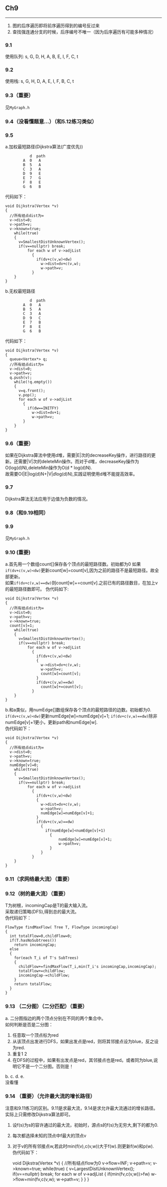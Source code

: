 ## Ch9 
------------------------------------
1. 图的后序遍历即将前序遍历得到的编号反过来
2. 查找强连通分支的时候，后序编号不唯一（因为后序遍历有可能多种情况）   

### 9.1  
使用队列: s, G, D, H, A, B, E, I, F, C, t  
### 9.2  
使用栈: s, G, H, D, A, E, I, F, B, C, t  

### 9.3（重要） 
见```MyGraph.h```

### 9.4（没看懂题意...）（和5.12练习类似）


### 9.5
a.加权最短路径(Dijkstra算法(广度优先))  

			   d  path  
			A  0   A
			B  5   A
			C  3   A
			D  9   E  
			E  7   G
			F  8   E  
			G  6   B   
代码如下：

	void Dijkstra(Vertex *v)
	{
	  //所有结点dist为∞
	  v->dist=0;
	  v->path=v;
	  v->known=true;
		while(true)
		{
		  v=SmallestDistUnknownVertex();
		  if(v==nullptr) break;
			  for each w of v->adjList
			    {
			      if(dv+c(v,w)<dw)
			        w->dist=dv+c(v,w);
			        w->path=v;
			    }
		}
	}   

b.无权最短路径  

			   d  path  
			A  0   A
			B  5   A
			C  3   A
			D  9   C  
			E  7   B
			F  8   E  
			G  6   B   
代码如下：

	void Dijkstra(Vertex *v)
	{
      queue<Vertex*> q;
	  //所有结点dist为∞
	  v->dist=0;
	  v->path=v;
	  q.push(v);
		while(!q.empty())
		{
		  v=q.front();
          v.pop();
		  for each w of v->adjList
		    {
		      if(dw==INITFY)
		        w->dist=dv+1;
		        w->path=v;
		    }
		}
	}   


### 9.6（重要）
如果在Dijkstra算法中使用d堆，需要|E|次的decreaseKey操作，进行路径的更新。还需要|V|次的deleteMin操作。而对于d堆，decreaseKey操作为O(log(d)N),deleteMin操作为O(d * log(d)N).  
故需要O(|E|log(d)N+|V|*d*log(d)N),实践证明使用d堆不能提高效率。   

### 9.7 
Dijkstra算法无法应用于边值为负数的情况。   

### 9.8（和9.19相同）

### 9.9
见```MyGraph.h```   

### 9.10 (重要)  
a.首先用一个数组count[]保存各个顶点的最短路径数。初始都为0
如果```if(dv+c(v,w)<dw)```更新count[w]=count[v],因为之前的路径不是最短路径。故全部更新。    
如果```if(dv+c(v,w)==dw)```则count[w]+=count[v].之前已有的路径数目，在加上v的最短路径数即可。
伪代码如下: 

	void Dijkstra(Vertex *v)
	{
	  //所有结点dist为∞
	  v->dist=0;
	  v->path=v;
	  v->known=true;
      count[v]=1;
		while(true)
		{
		  v=SmallestDistUnknownVertex();
		  if(v==nullptr) break;
			  for each w of v->adjList
			    {
			      if(dv+c(v,w)<dw)
                  {
					w->dist=dv+c(v,w);
			        w->path=v;
					count[w]=count[v];
				  }
				  if(dv+c(v,w)==dw)
                    count[w]+=count[v];			        
			    }
		}
	}

b.和a类似，用numEdge[]数组保存各个顶点的最短路径的边数。初始都为0.    
```if(dv+c(v,w)<dw)```更新numEdge[w]=numEdge[v]+1;
```if(dv+c(v,w)==dw)```除非numEdge[v]+1更小，更新path和numEdge[w].    
伪代码如下：

	void Dijkstra(Vertex *v)
	{
	  //所有结点dist为∞
	  v->dist=0;
	  v->path=v;
	  v->known=true;
      numEdge[v]=0;
		while(true)
		{
		  v=SmallestDistUnknownVertex();
		  if(v==nullptr) break;
			  for each w of v->adjList
			    {
			      if(dv+c(v,w)<dw)
                  {
					w->dist=dv+c(v,w);
			        w->path=v;
					numEdge[w]=numEdge[v]+1;
				  }
				  if(dv+c(v,w)==dw)
                    {
					  if(numEdge[w]<numEdge[v]+1)
						{ 
							numEdge[w]=numEdge[v]+1;
							w->path=v;
						}
					}			        
			    }
		}
	} 

### 9.11（求网络最大流）（重要）

### 9.12（树的最大流）（重要）
T为树根，incomingCap是T的最大输入流。   
采取递归策略(DFS),得到总的最大流。  
伪代码如下：

	FlowType findMaxFlow( Tree T, FlowType incomingCap)
	{
	  int totalFlow=0,childFlow=0;
	  if(T.hasNoSubtrees())
		return incomingCap;
	  else
	  {
		for(each T_i of T's SubTrees)
	    {
		  childFlow+=findMaxFlow(T_i,min(T_i's incomingCap,incomingCap);
		  totalFlow+=childFlow;
		  incomingCap-=childFlow;
		}
		return totalFlow;
	  }
	}   

### 9.13 （二分图）（二分匹配）（重要）
a.  二分图指边的两个顶点分别在不同的两个集合中。   
如何判断是否是二分图：   
1. 任意取一个顶点标为red    
2. 从该顶点出发进行DFS，如果出发点是red，则将其邻接点设为blue，反之设为red.   
3. 重复1 2 
4. 在DFS的过程中，如果有出发点是red，其邻接点也是red。或者同为blue,说明它不是一个二分图。否则是！  

b. c. d. e.  
没看懂   

### 9.14 （重要）（允许最大流的增长路径） 
注意和9.11练习的区别。9.11是求最大流，9.14是求允许最大流通过的增长路径。   
实际上只需修改Dijkstra算法即可。  
1. 设f(s)为s的容许通过的最大流，初始时，源点s的f(s)为无穷大,剩下的都为0.  
2. 每次都选择未知的顶点中f最大的顶点v  
3. 对于v的所有邻接点w,若此时min(f(v),c(v,w))大于f(w).则更新f(w)和p(w).   
伪代码如下：  

	void Dijkstra(Vertex *v)
	{
	  //所有结点flow为0
	  v->flow=INF;
	  v->path=v;
	  v->known=true;
		while(true)
		{
		  v=LargestDistUnknownVertex();
		  if(v==nullptr) break;
			  for each w of v->adjList
			    {
			      if(min(fv,c(v,w))>fw)
			        w->flow=min(fv,c(v,w);
			        w->path=v;
			    }
		}
	}   